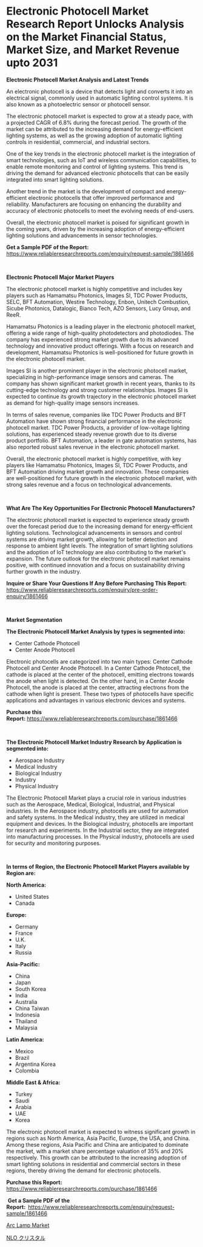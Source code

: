 <p><h1>Electronic Photocell Market Research Report Unlocks Analysis on the Market Financial Status, Market Size, and Market Revenue upto 2031</h1></p><p><strong>Electronic Photocell Market Analysis and Latest Trends</strong></p>
<p><p>An electronic photocell is a device that detects light and converts it into an electrical signal, commonly used in automatic lighting control systems. It is also known as a photoelectric sensor or photocell sensor.</p><p>The electronic photocell market is expected to grow at a steady pace, with a projected CAGR of 6.8% during the forecast period. The growth of the market can be attributed to the increasing demand for energy-efficient lighting systems, as well as the growing adoption of automatic lighting controls in residential, commercial, and industrial sectors.</p><p>One of the key trends in the electronic photocell market is the integration of smart technologies, such as IoT and wireless communication capabilities, to enable remote monitoring and control of lighting systems. This trend is driving the demand for advanced electronic photocells that can be easily integrated into smart lighting solutions.</p><p>Another trend in the market is the development of compact and energy-efficient electronic photocells that offer improved performance and reliability. Manufacturers are focusing on enhancing the durability and accuracy of electronic photocells to meet the evolving needs of end-users.</p><p>Overall, the electronic photocell market is poised for significant growth in the coming years, driven by the increasing adoption of energy-efficient lighting solutions and advancements in sensor technologies.</p></p>
<p><strong>Get a Sample PDF of the Report:&nbsp;</strong> <a href="https://www.reliableresearchreports.com/enquiry/request-sample/1861466">https://www.reliableresearchreports.com/enquiry/request-sample/1861466</a></p>
<p>&nbsp;</p>
<p><strong>Electronic Photocell Major Market Players</strong></p>
<p><p>The electronic photocell market is highly competitive and includes key players such as Hamamatsu Photonics, Images SI, TDC Power Products, SELC, BFT Automation, Westire Technology, Enbon, Unitech Combustion, Sicube Photonics, Datalogic, Bianco Tech, AZO Sensors, Lucy Group, and ReeR.</p><p>Hamamatsu Photonics is a leading player in the electronic photocell market, offering a wide range of high-quality photodetectors and photodiodes. The company has experienced strong market growth due to its advanced technology and innovative product offerings. With a focus on research and development, Hamamatsu Photonics is well-positioned for future growth in the electronic photocell market.</p><p>Images SI is another prominent player in the electronic photocell market, specializing in high-performance image sensors and cameras. The company has shown significant market growth in recent years, thanks to its cutting-edge technology and strong customer relationships. Images SI is expected to continue its growth trajectory in the electronic photocell market as demand for high-quality image sensors increases.</p><p>In terms of sales revenue, companies like TDC Power Products and BFT Automation have shown strong financial performance in the electronic photocell market. TDC Power Products, a provider of low-voltage lighting solutions, has experienced steady revenue growth due to its diverse product portfolio. BFT Automation, a leader in gate automation systems, has also reported robust sales revenue in the electronic photocell market.</p><p>Overall, the electronic photocell market is highly competitive, with key players like Hamamatsu Photonics, Images SI, TDC Power Products, and BFT Automation driving market growth and innovation. These companies are well-positioned for future growth in the electronic photocell market, with strong sales revenue and a focus on technological advancements.</p></p>
<p>&nbsp;</p>
<p><strong>What Are The Key Opportunities For Electronic Photocell Manufacturers?</strong></p>
<p><p>The electronic photocell market is expected to experience steady growth over the forecast period due to the increasing demand for energy-efficient lighting solutions. Technological advancements in sensors and control systems are driving market growth, allowing for better detection and response to ambient light levels. The integration of smart lighting solutions and the adoption of IoT technology are also contributing to the market's expansion. The future outlook for the electronic photocell market remains positive, with continued innovation and a focus on sustainability driving further growth in the industry.</p></p>
<p><strong>Inquire or Share Your Questions If Any Before Purchasing This Report:</strong> <a href="https://www.reliableresearchreports.com/enquiry/pre-order-enquiry/1861466">https://www.reliableresearchreports.com/enquiry/pre-order-enquiry/1861466</a></p>
<p>&nbsp;</p>
<p><strong>Market Segmentation</strong></p>
<p><strong>The Electronic Photocell Market Analysis by types is segmented into:</strong></p>
<p><ul><li>Center Cathode Photocell</li><li>Center Anode Photocell</li></ul></p>
<p><p>Electronic photocells are categorized into two main types: Center Cathode Photocell and Center Anode Photocell. In a Center Cathode Photocell, the cathode is placed at the center of the photocell, emitting electrons towards the anode when light is detected. On the other hand, in a Center Anode Photocell, the anode is placed at the center, attracting electrons from the cathode when light is present. These two types of photocells have specific applications and advantages in various electronic devices and systems.</p></p>
<p><strong>Purchase this Report:&nbsp;</strong><a href="https://www.reliableresearchreports.com/purchase/1861466">https://www.reliableresearchreports.com/purchase/1861466</a></p>
<p>&nbsp;</p>
<p><strong>The Electronic Photocell Market Industry Research by Application is segmented into:</strong></p>
<p><ul><li>Aerospace Industry</li><li>Medical Industry</li><li>Biological Industry</li><li>Industry</li><li>Physical Industry</li></ul></p>
<p><p>The Electronic Photocell Market plays a crucial role in various industries such as the Aerospace, Medical, Biological, Industrial, and Physical industries. In the Aerospace industry, photocells are used for automation and safety systems. In the Medical industry, they are utilized in medical equipment and devices. In the Biological industry, photocells are important for research and experiments. In the Industrial sector, they are integrated into manufacturing processes. In the Physical industry, photocells are used for security and monitoring purposes.</p></p>
<p>&nbsp;</p>
<p><strong>In terms of Region, the Electronic Photocell Market Players available by Region are:</strong></p>
<p>
    <p> <strong> North America: </strong>
        <ul>
            <li>United States</li>
            <li>Canada</li>
        </ul>
        </p> 
    <p> <strong> Europe: </strong>
        <ul>
            <li>Germany</li>
            <li>France</li>
            <li>U.K.</li>
            <li>Italy</li>
            <li>Russia</li>
        </ul>
        </p> 
    <p> <strong> Asia-Pacific: </strong>
        <ul>
            <li>China</li>
            <li>Japan</li>
            <li>South Korea</li>
            <li>India</li>
            <li>Australia</li>
            <li>China Taiwan</li>
            <li>Indonesia</li>
            <li>Thailand</li>
            <li>Malaysia</li>
        </ul>
        </p> 
    <p> <strong> Latin America: </strong>
        <ul>
            <li>Mexico</li>
            <li>Brazil</li>
            <li>Argentina Korea</li>
            <li>Colombia</li>
        </ul>
        </p> 
    <p> <strong> Middle East & Africa: </strong>
        <ul>
            <li>Turkey</li>
            <li>Saudi</li>
            <li>Arabia</li>
            <li>UAE</li>
            <li>Korea</li>
        </ul>
    </p>
    </p>
<p><p>The electronic photocell market is expected to witness significant growth in regions such as North America, Asia Pacific, Europe, the USA, and China. Among these regions, Asia Pacific and China are anticipated to dominate the market, with a market share percentage valuation of 35% and 20% respectively. This growth can be attributed to the increasing adoption of smart lighting solutions in residential and commercial sectors in these regions, thereby driving the demand for electronic photocells.</p></p>
<p><strong>Purchase this Report: </strong><a href="https://www.reliableresearchreports.com/purchase/1861466">https://www.reliableresearchreports.com/purchase/1861466</a></p>
<p>&nbsp;<strong>Get a Sample PDF of the Report:&nbsp;&nbsp;</strong><a href="https://www.reliableresearchreports.com/enquiry/request-sample/1861466">https://www.reliableresearchreports.com/enquiry/request-sample/1861466</a></p>
<p><strong></strong></p>
<p><p><a href="https://github.com/PeterParrish5/Market-Research-Report-List-4/blob/main/arc-lamp-market.md">Arc Lamp Market</a></p><p><a href="https://github.com/xnljig2898992/Market-Research-Report-List-1/blob/main/955868511846.md">NLO クリスタル</a></p></p>